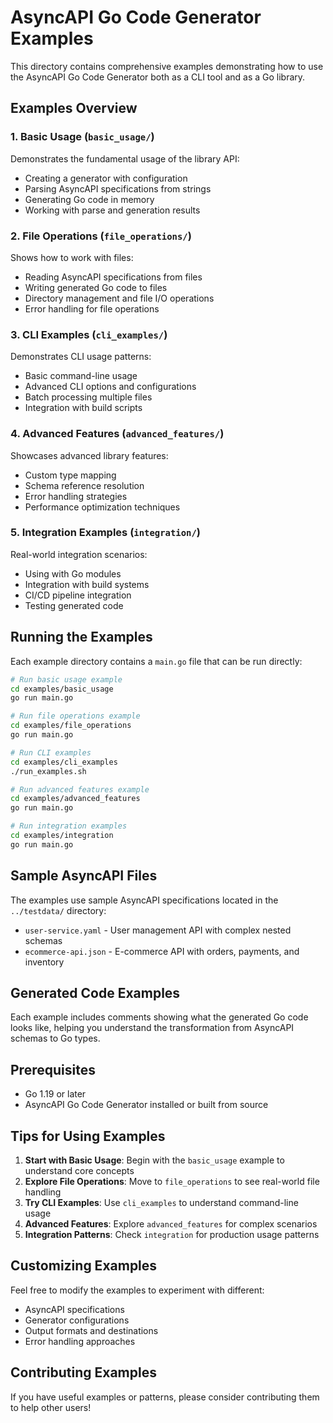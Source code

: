 # AsyncAPI Go Code Generator Examples

This directory contains comprehensive examples demonstrating how to use the AsyncAPI Go Code Generator both as a CLI tool and as a Go library.

## Examples Overview

### 1. Basic Usage (`basic_usage/`)
Demonstrates the fundamental usage of the library API:
- Creating a generator with configuration
- Parsing AsyncAPI specifications from strings
- Generating Go code in memory
- Working with parse and generation results

### 2. File Operations (`file_operations/`)
Shows how to work with files:
- Reading AsyncAPI specifications from files
- Writing generated Go code to files
- Directory management and file I/O operations
- Error handling for file operations

### 3. CLI Examples (`cli_examples/`)
Demonstrates CLI usage patterns:
- Basic command-line usage
- Advanced CLI options and configurations
- Batch processing multiple files
- Integration with build scripts

### 4. Advanced Features (`advanced_features/`)
Showcases advanced library features:
- Custom type mapping
- Schema reference resolution
- Error handling strategies
- Performance optimization techniques

### 5. Integration Examples (`integration/`)
Real-world integration scenarios:
- Using with Go modules
- Integration with build systems
- CI/CD pipeline integration
- Testing generated code

## Running the Examples

Each example directory contains a `main.go` file that can be run directly:

```bash
# Run basic usage example
cd examples/basic_usage
go run main.go

# Run file operations example
cd examples/file_operations
go run main.go

# Run CLI examples
cd examples/cli_examples
./run_examples.sh

# Run advanced features example
cd examples/advanced_features
go run main.go

# Run integration examples
cd examples/integration
go run main.go
```

## Sample AsyncAPI Files

The examples use sample AsyncAPI specifications located in the `../testdata/` directory:

- `user-service.yaml` - User management API with complex nested schemas
- `ecommerce-api.json` - E-commerce API with orders, payments, and inventory

## Generated Code Examples

Each example includes comments showing what the generated Go code looks like, helping you understand the transformation from AsyncAPI schemas to Go types.

## Prerequisites

- Go 1.19 or later
- AsyncAPI Go Code Generator installed or built from source

## Tips for Using Examples

1. **Start with Basic Usage**: Begin with the `basic_usage` example to understand core concepts
2. **Explore File Operations**: Move to `file_operations` to see real-world file handling
3. **Try CLI Examples**: Use `cli_examples` to understand command-line usage
4. **Advanced Features**: Explore `advanced_features` for complex scenarios
5. **Integration Patterns**: Check `integration` for production usage patterns

## Customizing Examples

Feel free to modify the examples to experiment with different:
- AsyncAPI specifications
- Generator configurations
- Output formats and destinations
- Error handling approaches

## Contributing Examples

If you have useful examples or patterns, please consider contributing them to help other users!